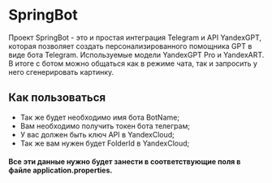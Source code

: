 # SpringBot
Проект SpringBot - это и простая интеграция Telegram и API YandexGPT, которая позволяет создать персонализированного
помощника GPT в виде бота Telegram. Используемые модели YandexGPT Pro и YandexART. В итоге с ботом можно общаться как в
режиме чата, так и запросить у него сгенерировать картинку.

## Как пользоваться

- Так же будет необходимо имя бота BotName;
- Вам необходимо получить токен бота телеграм;
- У вас должен быть ключ API в YandexCloud;
- Так же вам нужен будет FolderId в YandexCloud;

#### Все эти данные нужно будет занести в соответствующие поля в файле application.properties.